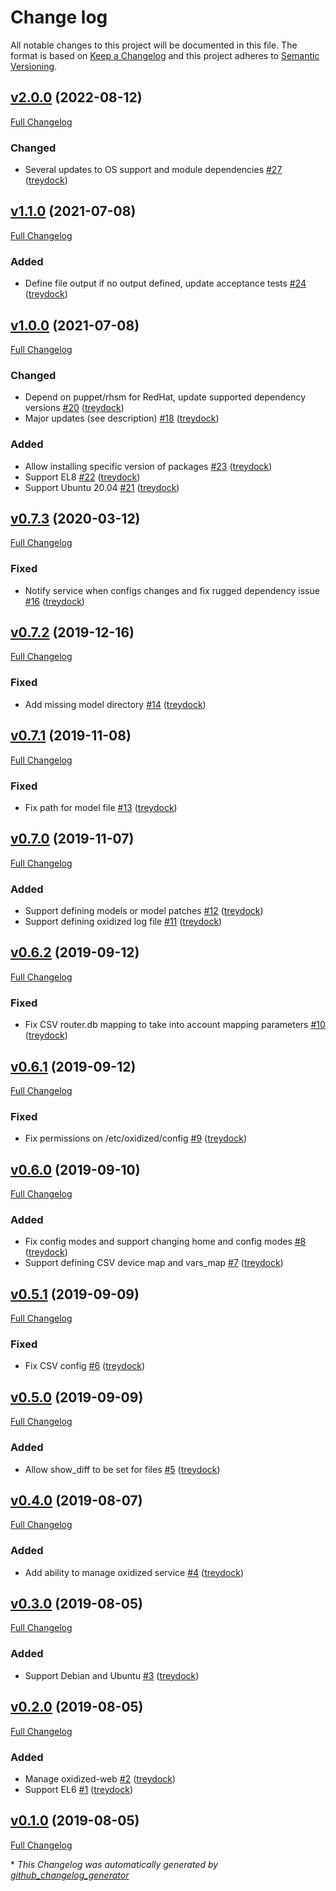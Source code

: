 # Change log

All notable changes to this project will be documented in this file. The format is based on [Keep a Changelog](http://keepachangelog.com/en/1.0.0/) and this project adheres to [Semantic Versioning](http://semver.org).

## [v2.0.0](https://github.com/treydock/puppet-module-oxidized/tree/v2.0.0) (2022-08-12)

[Full Changelog](https://github.com/treydock/puppet-module-oxidized/compare/v1.1.0...v2.0.0)

### Changed

- Several updates to OS support and module dependencies [\#27](https://github.com/treydock/puppet-module-oxidized/pull/27) ([treydock](https://github.com/treydock))

## [v1.1.0](https://github.com/treydock/puppet-module-oxidized/tree/v1.1.0) (2021-07-08)

[Full Changelog](https://github.com/treydock/puppet-module-oxidized/compare/v1.0.0...v1.1.0)

### Added

- Define file output if no output defined, update acceptance tests [\#24](https://github.com/treydock/puppet-module-oxidized/pull/24) ([treydock](https://github.com/treydock))

## [v1.0.0](https://github.com/treydock/puppet-module-oxidized/tree/v1.0.0) (2021-07-08)

[Full Changelog](https://github.com/treydock/puppet-module-oxidized/compare/v0.7.3...v1.0.0)

### Changed

- Depend on puppet/rhsm for RedHat, update supported dependency versions [\#20](https://github.com/treydock/puppet-module-oxidized/pull/20) ([treydock](https://github.com/treydock))
- Major updates \(see description\) [\#18](https://github.com/treydock/puppet-module-oxidized/pull/18) ([treydock](https://github.com/treydock))

### Added

- Allow installing specific version of packages [\#23](https://github.com/treydock/puppet-module-oxidized/pull/23) ([treydock](https://github.com/treydock))
- Support EL8 [\#22](https://github.com/treydock/puppet-module-oxidized/pull/22) ([treydock](https://github.com/treydock))
- Support Ubuntu 20.04 [\#21](https://github.com/treydock/puppet-module-oxidized/pull/21) ([treydock](https://github.com/treydock))

## [v0.7.3](https://github.com/treydock/puppet-module-oxidized/tree/v0.7.3) (2020-03-12)

[Full Changelog](https://github.com/treydock/puppet-module-oxidized/compare/v0.7.2...v0.7.3)

### Fixed

- Notify service when configs changes and fix rugged dependency issue [\#16](https://github.com/treydock/puppet-module-oxidized/pull/16) ([treydock](https://github.com/treydock))

## [v0.7.2](https://github.com/treydock/puppet-module-oxidized/tree/v0.7.2) (2019-12-16)

[Full Changelog](https://github.com/treydock/puppet-module-oxidized/compare/v0.7.1...v0.7.2)

### Fixed

- Add missing model directory [\#14](https://github.com/treydock/puppet-module-oxidized/pull/14) ([treydock](https://github.com/treydock))

## [v0.7.1](https://github.com/treydock/puppet-module-oxidized/tree/v0.7.1) (2019-11-08)

[Full Changelog](https://github.com/treydock/puppet-module-oxidized/compare/v0.7.0...v0.7.1)

### Fixed

- Fix path for model file [\#13](https://github.com/treydock/puppet-module-oxidized/pull/13) ([treydock](https://github.com/treydock))

## [v0.7.0](https://github.com/treydock/puppet-module-oxidized/tree/v0.7.0) (2019-11-07)

[Full Changelog](https://github.com/treydock/puppet-module-oxidized/compare/v0.6.2...v0.7.0)

### Added

- Support defining models or model patches [\#12](https://github.com/treydock/puppet-module-oxidized/pull/12) ([treydock](https://github.com/treydock))
- Support defining oxidized log file [\#11](https://github.com/treydock/puppet-module-oxidized/pull/11) ([treydock](https://github.com/treydock))

## [v0.6.2](https://github.com/treydock/puppet-module-oxidized/tree/v0.6.2) (2019-09-12)

[Full Changelog](https://github.com/treydock/puppet-module-oxidized/compare/v0.6.1...v0.6.2)

### Fixed

- Fix CSV router.db mapping to take into account mapping parameters [\#10](https://github.com/treydock/puppet-module-oxidized/pull/10) ([treydock](https://github.com/treydock))

## [v0.6.1](https://github.com/treydock/puppet-module-oxidized/tree/v0.6.1) (2019-09-12)

[Full Changelog](https://github.com/treydock/puppet-module-oxidized/compare/v0.6.0...v0.6.1)

### Fixed

- Fix permissions on /etc/oxidized/config [\#9](https://github.com/treydock/puppet-module-oxidized/pull/9) ([treydock](https://github.com/treydock))

## [v0.6.0](https://github.com/treydock/puppet-module-oxidized/tree/v0.6.0) (2019-09-10)

[Full Changelog](https://github.com/treydock/puppet-module-oxidized/compare/v0.5.1...v0.6.0)

### Added

- Fix config modes and support changing home and config modes [\#8](https://github.com/treydock/puppet-module-oxidized/pull/8) ([treydock](https://github.com/treydock))
- Support defining CSV device map and vars\_map [\#7](https://github.com/treydock/puppet-module-oxidized/pull/7) ([treydock](https://github.com/treydock))

## [v0.5.1](https://github.com/treydock/puppet-module-oxidized/tree/v0.5.1) (2019-09-09)

[Full Changelog](https://github.com/treydock/puppet-module-oxidized/compare/v0.5.0...v0.5.1)

### Fixed

- Fix CSV config [\#6](https://github.com/treydock/puppet-module-oxidized/pull/6) ([treydock](https://github.com/treydock))

## [v0.5.0](https://github.com/treydock/puppet-module-oxidized/tree/v0.5.0) (2019-09-09)

[Full Changelog](https://github.com/treydock/puppet-module-oxidized/compare/v0.4.0...v0.5.0)

### Added

- Allow show\_diff to be set for files [\#5](https://github.com/treydock/puppet-module-oxidized/pull/5) ([treydock](https://github.com/treydock))

## [v0.4.0](https://github.com/treydock/puppet-module-oxidized/tree/v0.4.0) (2019-08-07)

[Full Changelog](https://github.com/treydock/puppet-module-oxidized/compare/v0.3.0...v0.4.0)

### Added

- Add ability to manage oxidized service [\#4](https://github.com/treydock/puppet-module-oxidized/pull/4) ([treydock](https://github.com/treydock))

## [v0.3.0](https://github.com/treydock/puppet-module-oxidized/tree/v0.3.0) (2019-08-05)

[Full Changelog](https://github.com/treydock/puppet-module-oxidized/compare/v0.2.0...v0.3.0)

### Added

- Support Debian and Ubuntu [\#3](https://github.com/treydock/puppet-module-oxidized/pull/3) ([treydock](https://github.com/treydock))

## [v0.2.0](https://github.com/treydock/puppet-module-oxidized/tree/v0.2.0) (2019-08-05)

[Full Changelog](https://github.com/treydock/puppet-module-oxidized/compare/v0.1.0...v0.2.0)

### Added

- Manage oxidized-web [\#2](https://github.com/treydock/puppet-module-oxidized/pull/2) ([treydock](https://github.com/treydock))
- Support EL6 [\#1](https://github.com/treydock/puppet-module-oxidized/pull/1) ([treydock](https://github.com/treydock))

## [v0.1.0](https://github.com/treydock/puppet-module-oxidized/tree/v0.1.0) (2019-08-05)

[Full Changelog](https://github.com/treydock/puppet-module-oxidized/compare/f0dbdaa7fd7a8747d0cf2d5d3700dd422af6e202...v0.1.0)



\* *This Changelog was automatically generated by [github_changelog_generator](https://github.com/github-changelog-generator/github-changelog-generator)*
